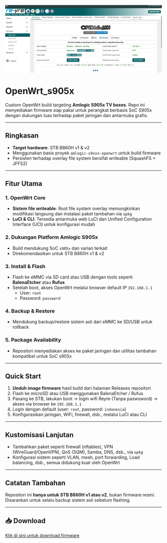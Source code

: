 <img src="https://github.com/haniefautophile-official/OpenWrt_s905x/blob/main/ss/wrt.png"/>

# OpenWrt_s905x

Custom OpenWrt build targeting **Amlogic S905x TV boxes**. Repo ini menyediakan firmware siap pakai untuk perangkat berbasis SoC S905x dengan dukungan luas terhadap paket jaringan dan antarmuka grafis.

---

## Ringkasan

- **Target hardware**: STB B860H v1 & v2  
- Menggunakan basis proyek `amlogic-s9xxx-openwrt` untuk build firmware  
- Persisten terhadap overlay file system bersifat writeable (SquashFS + JFFS2)  

---

## Fitur Utama

### 1. OpenWrt Core
- **Sistem file writeable**: Root file system overlay memungkinkan modifikasi langsung dan instalasi paket tambahan via `opkg`  
- **LuCI & CLI**: Tersedia antarmuka web LuCI dan Unified Configuration Interface (UCI) untuk konfigurasi mudah  

### 2. Dukungan Platform Amlogic S905x
- Build mendukung SoC `s905x` dan varian terkait  
- Direkomendasikan untuk STB B860H v1 & v2  

### 3. Install & Flash
- Flash ke eMMC via SD card atau USB dengan tools seperti **BalenaEtcher** atau **Rufus**  
- Setelah boot, akses OpenWrt melalui browser default IP `192.168.1.1`  
  - User: `root`  
  - Password: `password`  

### 4. Backup & Restore
- Mendukung backup/restore sistem asli dari eMMC ke SD/USB untuk rollback  

### 5. Package Availability
- Repositori menyediakan akses ke paket jaringan dan utilitas tambahan kompatibel untuk SoC s905x  

---

## Quick Start

1. **Unduh image firmware** hasil build dari halaman Releases repositori  
2. Flash ke microSD atau USB menggunakan BalenaEtcher / Rufus  
3. Pasang ke STB, lakukan boot → login wifi Reyre (Tanpa paswsword) → akses via browser ke `192.168.1.1`  
4. Login dengan default (user: `root`, password: `indonesia`)  
5. Konfigurasikan jaringan, WiFi, firewall, dsb., melalui LuCI atau CLI  

---

## Kustomisasi Lanjutan

- Tambahkan paket seperti firewall (nftables), VPN (WireGuard/OpenVPN), QoS (SQM), Samba, DNS, dsb., via `opkg`  
- Konfigurasi sistem seperti VLAN, mesh, port forwarding, Load balancing, dsb., semua didukung kuat oleh OpenWrt  

---

## Catatan Tambahan

Repositori ini **hanya untuk STB B860H v1 atau v2**, bukan firmware resmi. Disarankan untuk selalu backup sistem asli sebelum flashing.

---

## 📥 Download

[Klik di sini untuk download firmware](https://besargaji.com/CppE6C)
